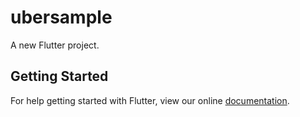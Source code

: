 # ubersample

A new Flutter project.

## Getting Started

For help getting started with Flutter, view our online
[documentation](https://flutter.io/).
